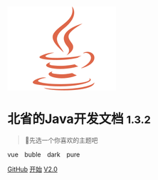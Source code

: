 ![logo](_media/java_icon.svg)

# 北省的Java开发文档 <small>1.3.2</small>

> 🌈先选一个你喜欢的主题吧

<div class="demo-theme-preview" >
  <a data-theme="vue">vue</a>
  <a data-theme="buble">buble</a>
  <a data-theme="dark">dark</a>
  <a data-theme="pure">pure</a>
</div>


<style>
  .demo-theme-preview a {
    padding-right: 10px;
  }

  .demo-theme-preview a:hover {
    cursor: pointer;
    text-decoration: underline;
  }
</style>

<script>
  var preview = Docsify.dom.find('.demo-theme-preview');
  var themes = Docsify.dom.findAll('[rel="stylesheet"]');

  preview.onclick = function (e) {
    var title = e.target.getAttribute('data-theme');

    themes.forEach(function (theme) {
      theme.disabled = theme.title !== title;
    });
  };
</script>



[GitHub](https://github.com/Beisheng8888/Beisheng8888.github.io)
[开始](#🎁readme)
[V2.0](https://beisheng8888.github.io/blog/)

